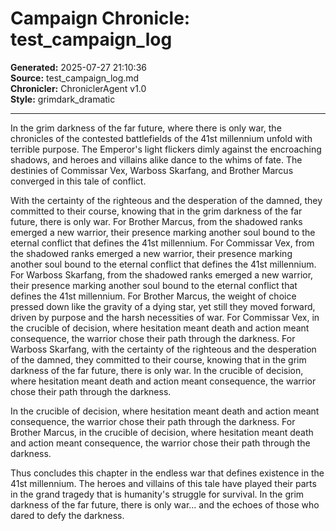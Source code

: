# Campaign Chronicle: test_campaign_log

**Generated:** 2025-07-27 21:10:36  
**Source:** test_campaign_log.md  
**Chronicler:** ChroniclerAgent v1.0  
**Style:** grimdark_dramatic  

---

In the grim darkness of the far future, where there is only war, the chronicles of the contested battlefields of the 41st millennium unfold with terrible purpose. The Emperor's light flickers dimly against the encroaching shadows, and heroes and villains alike dance to the whims of fate. The destinies of Commissar Vex, Warboss Skarfang, and Brother Marcus converged in this tale of conflict.

With the certainty of the righteous and the desperation of the damned, they committed to their course, knowing that in the grim darkness of the far future, there is only war. For Brother Marcus, from the shadowed ranks emerged a new warrior, their presence marking another soul bound to the eternal conflict that defines the 41st millennium. For Commissar Vex, from the shadowed ranks emerged a new warrior, their presence marking another soul bound to the eternal conflict that defines the 41st millennium. For Warboss Skarfang, from the shadowed ranks emerged a new warrior, their presence marking another soul bound to the eternal conflict that defines the 41st millennium. For Brother Marcus, the weight of choice pressed down like the gravity of a dying star, yet still they moved forward, driven by purpose and the harsh necessities of war. For Commissar Vex, in the crucible of decision, where hesitation meant death and action meant consequence, the warrior chose their path through the darkness. For Warboss Skarfang, with the certainty of the righteous and the desperation of the damned, they committed to their course, knowing that in the grim darkness of the far future, there is only war. In the crucible of decision, where hesitation meant death and action meant consequence, the warrior chose their path through the darkness. 

In the crucible of decision, where hesitation meant death and action meant consequence, the warrior chose their path through the darkness. For Brother Marcus, in the crucible of decision, where hesitation meant death and action meant consequence, the warrior chose their path through the darkness.

Thus concludes this chapter in the endless war that defines existence in the 41st millennium. The heroes and villains of this tale have played their parts in the grand tragedy that is humanity's struggle for survival. In the grim darkness of the far future, there is only war... and the echoes of those who dared to defy the darkness.